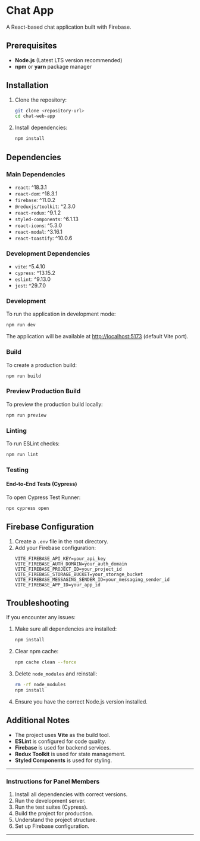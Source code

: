 # Chat App

A React-based chat application built with Firebase.

## Prerequisites

- **Node.js** (Latest LTS version recommended)  
- **npm** or **yarn** package manager  

## Installation

1. Clone the repository:  
   ```bash
   git clone <repository-url>
   cd chat-web-app
   ```

2. Install dependencies:  
   ```bash
   npm install
   ```

## Dependencies

### Main Dependencies
- `react`: ^18.3.1  
- `react-dom`: ^18.3.1  
- `firebase`: ^11.0.2  
- `@reduxjs/toolkit`: ^2.3.0  
- `react-redux`: ^9.1.2  
- `styled-components`: ^6.1.13  
- `react-icons`: ^5.3.0  
- `react-modal`: ^3.16.1  
- `react-toastify`: ^10.0.6  

### Development Dependencies
- `vite`: ^5.4.10  
- `cypress`: ^13.15.2  
- `eslint`: ^9.13.0  
- `jest`: ^29.7.0  

### Development
To run the application in development mode:  
```bash
npm run dev
```
The application will be available at [http://localhost:5173](http://localhost:5173) (default Vite port).

### Build
To create a production build:  
```bash
npm run build
```

### Preview Production Build
To preview the production build locally:  
```bash
npm run preview
```

### Linting
To run ESLint checks:  
```bash
npm run lint
```

### Testing

#### End-to-End Tests (Cypress)
To open Cypress Test Runner:  
```bash
npx cypress open
```

## Firebase Configuration

1. Create a `.env` file in the root directory.
2. Add your Firebase configuration:
   ```
   VITE_FIREBASE_API_KEY=your_api_key
   VITE_FIREBASE_AUTH_DOMAIN=your_auth_domain
   VITE_FIREBASE_PROJECT_ID=your_project_id
   VITE_FIREBASE_STORAGE_BUCKET=your_storage_bucket
   VITE_FIREBASE_MESSAGING_SENDER_ID=your_messaging_sender_id
   VITE_FIREBASE_APP_ID=your_app_id
   ```

## Troubleshooting

If you encounter any issues:  
1. Make sure all dependencies are installed:  
   ```bash
   npm install
   ```
2. Clear npm cache:  
   ```bash
   npm cache clean --force
   ```
3. Delete `node_modules` and reinstall:  
   ```bash
   rm -rf node_modules
   npm install
   ```
4. Ensure you have the correct Node.js version installed.

## Additional Notes

- The project uses **Vite** as the build tool.  
- **ESLint** is configured for code quality.  
- **Firebase** is used for backend services.  
- **Redux Toolkit** is used for state management.  
- **Styled Components** is used for styling.

---

### Instructions for Panel Members

1. Install all dependencies with correct versions.  
2. Run the development server.  
3. Run the test suites (Cypress).  
4. Build the project for production.  
5. Understand the project structure.  
6. Set up Firebase configuration.

---

